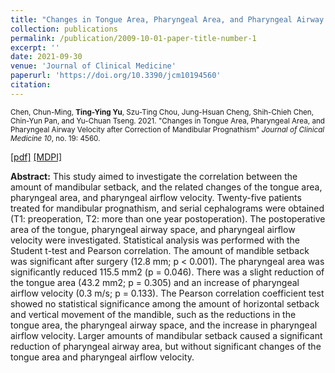```yaml
---
title: "Changes in Tongue Area, Pharyngeal Area, and Pharyngeal Airway Velocity after Correction of Mandibular Prognathism"
collection: publications
permalink: /publication/2009-10-01-paper-title-number-1
excerpt: ''
date: 2021-09-30
venue: 'Journal of Clinical Medicine'
paperurl: 'https://doi.org/10.3390/jcm10194560'
citation: 
---
```


<sub>Chen, Chun-Ming, **Ting-Ying Yu**, Szu-Ting Chou, Jung-Hsuan Cheng, Shih-Chieh Chen, Chin-Yun Pan, and Yu-Chuan Tseng. 2021. "Changes in Tongue Area, Pharyngeal Area, and Pharyngeal Airway Velocity after Correction of Mandibular Prognathism" <i>Journal of Clinical Medicine 10</i>, no. 19: 4560. </sub> 

[[pdf]](https://www.mdpi.com/2077-0383/10/19/4560/pdf?version=1633009201) [[MDPI]](https://www.mdpi.com/2077-0383/10/19/4560/htm)

**Abstract:** This study aimed to investigate the correlation between the amount of mandibular setback, and the related changes of the tongue area, pharyngeal area, and pharyngeal airflow velocity. Twenty-five patients treated for mandibular prognathism, and serial cephalograms were obtained (T1: preoperation, T2: more than one year postoperation). The postoperative area of the tongue, pharyngeal airway space, and pharyngeal airflow velocity were investigated. Statistical analysis was performed with the Student t-test and Pearson correlation. The amount of mandible setback was significant after surgery (12.8 mm; p < 0.001). The pharyngeal area was significantly reduced 115.5 mm2 (p = 0.046). There was a slight reduction of the tongue area (43.2 mm2; p = 0.305) and an increase of pharyngeal airflow velocity (0.3 m/s; p = 0.133). The Pearson correlation coefficient test showed no statistical significance among the amount of horizontal setback and vertical movement of the mandible, such as the reductions in the tongue area, the pharyngeal airway space, and the increase in pharyngeal airflow velocity. Larger amounts of mandibular setback caused a significant reduction of pharyngeal airway area, but without significant changes of the tongue area and pharyngeal airflow velocity.



<!-- <sub>Chen, Chun-Ming, **Ting-Ying Yu**, Szu-Ting Chou, Jung-Hsuan Cheng, Shih-Chieh Chen, Chin-Yun Pan, and Yu-Chuan Tseng. 2021. "Changes in Tongue Area, Pharyngeal Area, and Pharyngeal Airway Velocity after Correction of Mandibular Prognathism" <i>Journal of Clinical Medicine 10</i>, no. 19: 4560. </sub> -->
